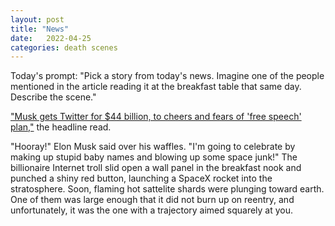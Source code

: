 ```yaml
---
layout: post
title: "News"
date:   2022-04-25
categories: death scenes
---
```

Today's prompt: "Pick a story from today's news. Imagine one of the people mentioned in the article reading it at the breakfast table that same day. Describe the scene."

["Musk gets Twitter for $44 billion, to cheers and fears of 'free speech' plan,"](https://www.reuters.com/technology/exclusive-twitter-set-accept-musks-best-final-offer-sources-2022-04-25/) the headline read.

"Hooray!" Elon Musk said over his waffles. "I'm going to celebrate by making up stupid baby names and blowing up some space junk!" The billionaire Internet troll slid open a wall panel in the breakfast nook and punched a shiny red button, launching a SpaceX rocket into the stratosphere. Soon, flaming hot sattelite shards were plunging toward earth. One of them was large enough that it did not burn up on reentry, and unfortunately, it was the one with a trajectory aimed squarely at you.
